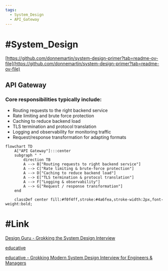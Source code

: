```yaml
---
tags:
  - System_Design
  - API_Gateway
---
```


# #System_Design

[https://github.com/donnemartin/system-design-primer?tab=readme-ov-file](https://github.com/donnemartin/system-design-primer?tab=readme-ov-file)

## API Gateway

### Core responsibilities typically include:

- Routing requests to the right backend service
- Rate limiting and brute force protection
- Caching to reduce backend load
- TLS termination and protocol translation
- Logging and observability for monitoring traffic
- Request/response transformation for adapting formats

```mermaid
flowchart TD
    A["API Gateway"]:::center
    subgraph " "
        direction TB
        A --> B["Routing requests to right backend service"]
        A --> C["Rate limiting & brute-force protection"]
        A --> D["Caching to reduce backend load"]
        A --> E["TLS termination & protocol translation"]
        A --> F["Logging & observability"]
        A --> G["Request / response transformation"]
    end

    classDef center fill:#f0f4ff,stroke:#4a6fea,stroke-width:2px,font-weight:bold;
```


# #Link 

[Design Guru - Grokking the System Design Interview](https://www.designgurus.io/course/grokking-the-system-design-interview?aff=84Y9hP)

[educative](https://www.educative.io/)

[educative - Grokking Modern System Design Interview for Engineers & Managers](https://www.educative.io/courses/grokking-modern-system-design-interview-for-engineers-managers)

